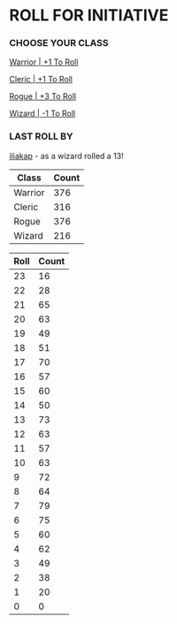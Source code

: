 # ROLL FOR INITIATIVE
### CHOOSE YOUR CLASS

[Warrior | +1 To Roll](https://github.com/benjaminsampica/benjaminsampica/issues/new?title=roll%7Cwarrior&body=Just+click+%27Submit+new+issue%27.)

[Cleric | +1 To Roll](https://github.com/benjaminsampica/benjaminsampica/issues/new?title=roll%7Ccleric&body=Just+click+%27Submit+new+issue%27.)

[Rogue | +3 To Roll](https://github.com/benjaminsampica/benjaminsampica/issues/new?title=roll%7Crogue&body=Just+click+%27Submit+new+issue%27.)

[Wizard | -1 To Roll](https://github.com/benjaminsampica/benjaminsampica/issues/new?title=roll%7Cwizard&body=Just+click+%27Submit+new+issue%27.)
### LAST ROLL BY
[iliakap](https://www.github.com/iliakap) - as a wizard rolled a 13!

|Class|Count|
|-|-|
|Warrior|376|
|Cleric|316|
|Rogue|376|
|Wizard|216|

|Roll|Count|
|-|-|
|23|16
|22|28
|21|65
|20|63
|19|49
|18|51
|17|70
|16|57
|15|60
|14|50
|13|73
|12|63
|11|57
|10|63
|9|72
|8|64
|7|79
|6|75
|5|60
|4|62
|3|49
|2|38
|1|20
|0|0
